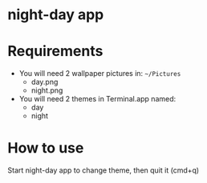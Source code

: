 # night-day app

# Requirements
- You will need 2 wallpaper pictures in: `~/Pictures`
  - day.png
  - night.png
- You will need 2 themes in Terminal.app named:
  - day
  - night

# How to use
Start night-day app to change theme, then quit it (cmd+q)
